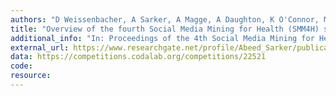 ```yaml
---
authors: "D Weissenbacher, A Sarker, A Magge, A Daughton, K O'Connor, M Paul, G Gonzalez-Hernandez"
title: "Overview of the fourth Social Media Mining for Health (SMM4H) shared task at ACL 2019."
additional_info: "In: Proceedings of the 4th Social Media Mining for Health Applications (SMM4H) Workshop & Shared Task. 2019. August. Florence, Italy. Pages: 21-30. DOI: 10.18653/v1/W19-3203"
external_url: https://www.researchgate.net/profile/Abeed_Sarker/publication/335783864_Overview_of_the_Fourth_Social_Media_Mining_for_Health_SMM4H_Shared_Tasks_at_ACL_2019/links/5d7fa6fa458515fca16cc808/Overview-of-the-Fourth-Social-Media-Mining-for-Health-SMM4H-Shared-Tasks-at-ACL-2019.pdf
data: https://competitions.codalab.org/competitions/22521
code:
resource:
---
```

